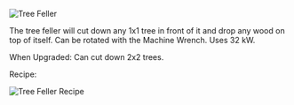 ![Tree Feller](https://i.imgur.com/cbY5iEx.png?1)

The tree feller will cut down any 1x1 tree in front of it and drop any wood on top of itself. Can be rotated with the Machine Wrench. Uses 32 kW.

When Upgraded: Can cut down 2x2 trees.

Recipe:

![Tree Feller Recipe](https://i.imgur.com/HF5I3BC.png?1)